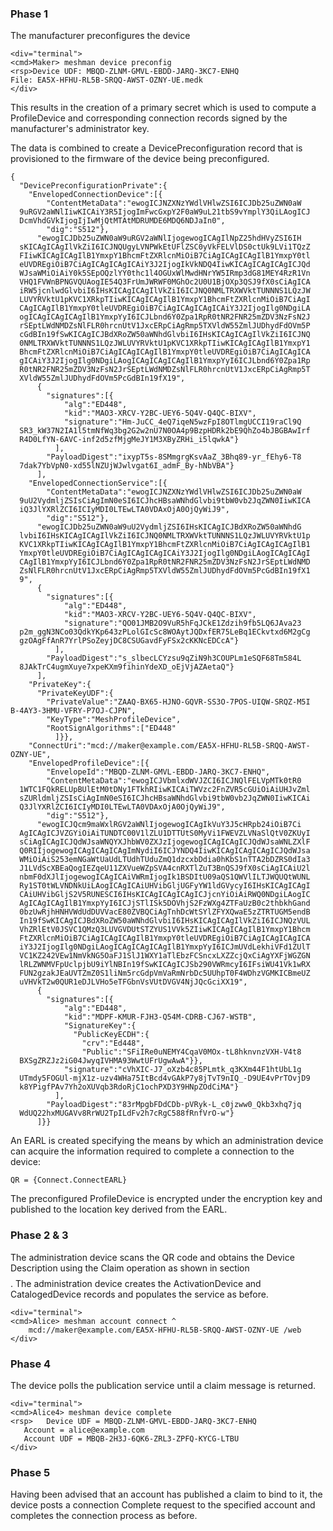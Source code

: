 
### Phase 1

The manufacturer preconfigures the device


~~~~
<div="terminal">
<cmd>Maker> meshman device preconfig
<rsp>Device UDF: MBQD-ZLNM-GMVL-EBDD-JARQ-3KC7-ENHQ
File: EA5X-HFHU-RL5B-SRQQ-AWST-OZNY-UE.medk
</div>
~~~~

This results in the creation of a primary secret which is used to compute a ProfileDevice
and corresponding connection records signed by the manufacturer's administrator key.

The data is combined to create a DevicePreconfiguration record that is provisioned to
the firmware of the device being preconfigured.

~~~~
{
  "DevicePreconfigurationPrivate":{
    "EnvelopedConnectionDevice":[{
        "ContentMetaData":"ewogICJNZXNzYWdlVHlwZSI6ICJDb25uZWN0aW
  9uRGV2aWNlIiwKICAiY3R5IjogImFwcGxpY2F0aW9uL21tbS9vYmplY3QiLAogICJ
  DcmVhdGVkIjogIjIwMjQtMTAtMDRUMDE6MDQ6NDJaIn0",
        "dig":"S512"},
      "ewogICJDb25uZWN0aW9uRGV2aWNlIjogewogICAgIlNpZ25hdHVyZSI6IH
  sKICAgICAgIlVkZiI6ICJNQUgyLVNPWkEtUFlZSC0yVkFELVlDS0ctUk9LVi1TQzZ
  FIiwKICAgICAgIlB1YmxpY1BhcmFtZXRlcnMiOiB7CiAgICAgICAgIlB1YmxpY0tl
  eUVDREgiOiB7CiAgICAgICAgICAiY3J2IjogIkVkNDQ4IiwKICAgICAgICAgICJQd
  WJsaWMiOiAiY0k5SEpOQzlYY0thc1l4OGUxWlMwdHNrYW5IRmp3dG81MEY4RzR1Vn
  VHQ1FVWnBPNGVQUAogIE54Q3FrUmJWRWF0MGhOc2U0U1BjOXp3QSJ9fX0sCiAgICA
  iRW5jcnlwdGlvbiI6IHsKICAgICAgIlVkZiI6ICJNQ0NMLTRXWVktTUNNNS1LQzJW
  LUVYRVktU1pKVC1XRkpTIiwKICAgICAgIlB1YmxpY1BhcmFtZXRlcnMiOiB7CiAgI
  CAgICAgIlB1YmxpY0tleUVDREgiOiB7CiAgICAgICAgICAiY3J2IjogIlg0NDgiLA
  ogICAgICAgICAgIlB1YmxpYyI6ICJLbnd6Y0Zpa1RpR0tNR2FNR25mZDV3NzFsN2J
  rSEptLWdNMDZsNlFLR0hrcnUtV1JxcERpCiAgRmp5TXVldW55ZmlJUDhydFdOVm5P
  cGdBIn19fSwKICAgICJBdXRoZW50aWNhdGlvbiI6IHsKICAgICAgIlVkZiI6ICJNQ
  0NMLTRXWVktTUNNNS1LQzJWLUVYRVktU1pKVC1XRkpTIiwKICAgICAgIlB1YmxpY1
  BhcmFtZXRlcnMiOiB7CiAgICAgICAgIlB1YmxpY0tleUVDREgiOiB7CiAgICAgICA
  gICAiY3J2IjogIlg0NDgiLAogICAgICAgICAgIlB1YmxpYyI6ICJLbnd6Y0Zpa1Rp
  R0tNR2FNR25mZDV3NzFsN2JrSEptLWdNMDZsNlFLR0hrcnUtV1JxcERpCiAgRmp5T
  XVldW55ZmlJUDhydFdOVm5PcGdBIn19fX19",
      {
        "signatures":[{
            "alg":"ED448",
            "kid":"MAO3-XRCV-Y2BC-UEY6-5Q4V-Q4QC-BIXV",
            "signature":"Hm-JuCC_4eQ7iqeN5wzFpI8OTlmgUCCI19raCl9Q
  SR3_kW37N2IA1l5tmNfWq3bg2G2w2nU7N0OA4p9BzpHDRk2bE9QhZo4bJBGBAwIrf
  R4D0LfYN-6AVC-inf2d5zfMjgMeJY1M3XByZRHi_i5lqwkA"}
          ],
        "PayloadDigest":"ixypT5s-8SMmgrgKsvAaZ_3Bhq89-yr_fEhy6-T8
  7dak7YbVpN0-xd55lNZUjWJwlvgat6I_admF_By-hNbVBA"}
      ],
    "EnvelopedConnectionService":[{
        "ContentMetaData":"ewogICJNZXNzYWdlVHlwZSI6ICJDb25uZWN0aW
  9uU2VydmljZSIsCiAgImN0eSI6ICJhcHBsaWNhdGlvbi9tbW0vb2JqZWN0IiwKICA
  iQ3JlYXRlZCI6ICIyMDI0LTEwLTA0VDAxOjA0OjQyWiJ9",
        "dig":"S512"},
      "ewogICJDb25uZWN0aW9uU2VydmljZSI6IHsKICAgICJBdXRoZW50aWNhdG
  lvbiI6IHsKICAgICAgIlVkZiI6ICJNQ0NMLTRXWVktTUNNNS1LQzJWLUVYRVktU1p
  KVC1XRkpTIiwKICAgICAgIlB1YmxpY1BhcmFtZXRlcnMiOiB7CiAgICAgICAgIlB1
  YmxpY0tleUVDREgiOiB7CiAgICAgICAgICAiY3J2IjogIlg0NDgiLAogICAgICAgI
  CAgIlB1YmxpYyI6ICJLbnd6Y0Zpa1RpR0tNR2FNR25mZDV3NzFsN2JrSEptLWdNMD
  ZsNlFLR0hrcnUtV1JxcERpCiAgRmp5TXVldW55ZmlJUDhydFdOVm5PcGdBIn19fX1
  9",
      {
        "signatures":[{
            "alg":"ED448",
            "kid":"MAO3-XRCV-Y2BC-UEY6-5Q4V-Q4QC-BIXV",
            "signature":"QO01JMB2O9VuR5hFqJCkE1Zdzih9fb5LQ6JAva23
  p2m_ggN3NCo03QdkYKp643zPLolGIcSc8WOAytJQDxfER75LeBq1ECkvtxd6M2gCg
  gzOAgFfAnR7YrlPSoZeyjDC8CSUGavdFyFSx2cKKNcEDCcA"}
          ],
        "PayloadDigest":"s_slbecLCYzsu9qZiN9h3COUPLm1eSQF68Tm584L
  8JAkTrC4ugmXuye7xpeKXm9fihinYdeXD_oEjVjAZAetaQ"}
      ],
    "PrivateKey":{
      "PrivateKeyUDF":{
        "PrivateValue":"ZAAQ-BX65-HJNO-GQVR-SS3O-7POS-UIQW-SRQZ-M5I
B-4AY3-3HMU-VFRY-P7OJ-CJPN",
        "KeyType":"MeshProfileDevice",
        "RootSignAlgorithms":["ED448"
          ]}},
    "ConnectUri":"mcd://maker@example.com/EA5X-HFHU-RL5B-SRQQ-AWST-
OZNY-UE",
    "EnvelopedProfileDevice":[{
        "EnvelopeId":"MBQD-ZLNM-GMVL-EBDD-JARQ-3KC7-ENHQ",
        "ContentMetaData":"ewogICJVbmlxdWVJZCI6ICJNQlFELVpMTk0tR0
  1WTC1FQkRELUpBUlEtM0tDNy1FTkhRIiwKICAiTWVzc2FnZVR5cGUiOiAiUHJvZml
  sZURldmljZSIsCiAgImN0eSI6ICJhcHBsaWNhdGlvbi9tbW0vb2JqZWN0IiwKICAi
  Q3JlYXRlZCI6ICIyMDI0LTEwLTA0VDAxOjA0OjQyWiJ9",
        "dig":"S512"},
      "ewogICJQcm9maWxlRGV2aWNlIjogewogICAgIkVuY3J5cHRpb24iOiB7Ci
  AgICAgICJVZGYiOiAiTUNDTC00V1lZLU1DTTUtS0MyVi1FWEVZLVNaSlQtV0ZKUyI
  sCiAgICAgICJQdWJsaWNQYXJhbWV0ZXJzIjogewogICAgICAgICJQdWJsaWNLZXlF
  Q0RIIjogewogICAgICAgICAgImNydiI6ICJYNDQ4IiwKICAgICAgICAgICJQdWJsa
  WMiOiAiS253emNGaWtUaUdLTUdhTUduZmQ1dzcxbDdia0hKbS1nTTA2bDZRS0dIa3
  J1LVdScXBEaQogIEZqeU11ZXVueWZpSVA4cnRXTlZuT3BnQSJ9fX0sCiAgICAiU2l
  nbmF0dXJlIjogewogICAgICAiVWRmIjogIk1BSDItU09aQS1QWVlILTJWQUQtWUNL
  Ry1ST0tWLVNDNkUiLAogICAgICAiUHVibGljUGFyYW1ldGVycyI6IHsKICAgICAgI
  CAiUHVibGljS2V5RUNESCI6IHsKICAgICAgICAgICJjcnYiOiAiRWQ0NDgiLAogIC
  AgICAgICAgIlB1YmxpYyI6ICJjSTlISk5DOVhjS2FzWXg4ZTFaUzB0c2thbkhGand
  0bzUwRjhHNHVWdUdDUVVacE80ZVBQCiAgTnhDcWtSYlZFYXQwaE5zZTRTUGM5endB
  In19fSwKICAgICJBdXRoZW50aWNhdGlvbiI6IHsKICAgICAgIlVkZiI6ICJNQzVUL
  VhZRlEtV0JSVC1QMzQ3LUVGVDUtSTZYUS1VVk5ZIiwKICAgICAgIlB1YmxpY1Bhcm
  FtZXRlcnMiOiB7CiAgICAgICAgIlB1YmxpY0tleUVDREgiOiB7CiAgICAgICAgICA
  iY3J2IjogIlg0NDgiLAogICAgICAgICAgIlB1YmxpYyI6ICJmUVdLekhiVFd1ZUlT
  VC1KZ242VEw1NmVkNG5OaFJ1SlJ1WXY1aTlEbzFCSncxLXZZcjQxCiAgYXFjWGZGN
  lRLZWNMVFpUclpjbU9iYlNBIn19fSwKICAgICJSb290VWRmcyI6IFsiWU41Vk1wRX
  FUN2gzakJEaUVTZmZ0S1liNm5rcGdpVmVaRmNrbDc5UUhpT0F4WDhzVGMKICBmeUZ
  uVHVkT2w0QUR1eDJLVHo5eTFGbnVsVUtDVGV4NjJQcGciXX19",
      {
        "signatures":[{
            "alg":"ED448",
            "kid":"MDPF-KMUR-FJH3-Q54M-CDRB-CJ67-WSTB",
            "SignatureKey":{
              "PublicKeyECDH":{
                "crv":"Ed448",
                "Public":"SFiIRe0uNEMY4CqaV0MOx-tL8hknvnzVXH-V4t8
  BXSgZRZJz2iG04JwyqIVHMA93WwtUFrUgwAwA"}},
            "signature":"cVhXIC-J7_oXzb4c85PLmtk_q3KXm44F1htUbL1g
  UTmdy5FOGUl-mjX1z-uzv4WHa75ItBcd4vGAkP7y8jTvT9nIQ_-D9UE4vPrTOvjD9
  k8YPigfPAv7Yh2oXUVqb3RdoRjC1ochPXD3Y9HNpZOdCiMA"}
          ],
        "PayloadDigest":"83rMpgbFDdCDb-pVRyk-L_c0jzww0_Qkb3xhq7jq
  WdUQ22hxMUGAVv8RrWU2TpILdFv2h7cRgC588fRnfVrO-w"}
      ]}}
~~~~

An EARL is created specifying the means by which an administration device can acquire the
information required to complete a connection to the device:

~~~~
QR = {Connect.ConnectEARL}
~~~~

The preconfigured ProfileDevice is encrypted under the encryption key and published to
the location key derived from the EARL.


### Phase 2 & 3

The administration device scans the QR code and obtains the Device Description using
the Claim operation as shown in section $$$$. The administration device creates the 
ActivationDevice and CatalogedDevice records and populates the service as before.


~~~~
<div="terminal">
<cmd>Alice> meshman account connect ^
    mcd://maker@example.com/EA5X-HFHU-RL5B-SRQQ-AWST-OZNY-UE /web
</div>
~~~~

### Phase 4

The device polls the publication service until a claim message is returned.


~~~~
<div="terminal">
<cmd>Alice4> meshman device complete
<rsp>   Device UDF = MBQD-ZLNM-GMVL-EBDD-JARQ-3KC7-ENHQ
   Account = alice@example.com
   Account UDF = MBQB-2H3J-6QK6-ZRL3-ZPFQ-KYCG-LTBU
</div>
~~~~

### Phase 5

Having been advised that an account has published a claim to bind to it, the device
posts a connection Complete request to the specified account and completes the
connection process as before.

